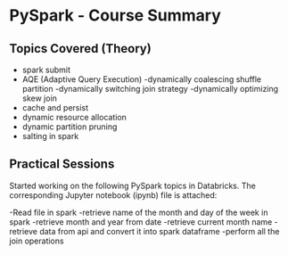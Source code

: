 # PySpark - Course Summary

## Topics Covered (Theory)

- spark submit
- AQE (Adaptive Query Execution)
    -dynamically coalescing shuffle partition
    -dynamically switching join strategy
    -dynamically optimizing skew join
- cache and persist
- dynamic resource allocation
- dynamic partition pruning
- salting in spark

## Practical Sessions

Started working on the following PySpark topics in Databricks. The corresponding Jupyter notebook (ipynb) file is attached:

-Read file in spark
-⁠retrieve name of the month and day of the week in spark
-⁠retrieve month and year from date
⁠-retrieve current month name
-retrieve data from api and convert it into spark dataframe
⁠-perform all the join operations